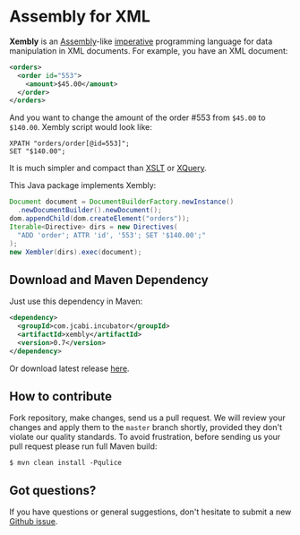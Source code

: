 # Assembly for XML

**Xembly** is an [Assembly](http://en.wikipedia.org/wiki/Assembly_language)-like
[imperative](http://en.wikipedia.org/wiki/Imperative_programming) programming language
for data manipulation in XML documents. For example, you have an XML document:

```xml
<orders>
  <order id="553">
    <amount>$45.00</amount>
  </order>
</orders>
```

And you want to change the amount of the order #553
from `$45.00` to `$140.00`. Xembly script would look like:

```
XPATH "orders/order[@id=553]";
SET "$140.00";
```

It is much simpler and compact than
[XSLT](http://www.w3.org/TR/xslt) or [XQuery](http://www.w3.org/TR/xquery/).

This Java package implements Xembly:

```java
Document document = DocumentBuilderFactory.newInstance()
  .newDocumentBuilder().newDocument();
dom.appendChild(dom.createElement("orders"));
Iterable<Directive> dirs = new Directives(
  "ADD 'order'; ATTR 'id', '553'; SET '$140.00';"
);
new Xembler(dirs).exec(document);
```

## Download and Maven Dependency

Just use this dependency in Maven:

```xml
<dependency>
  <groupId>com.jcabi.incubator</groupId>
  <artifactId>xembly</artifactId>
  <version>0.7</version>
</dependency>
```

Or download latest release [here](https://github.com/yegor256/xembly/releases).

## How to contribute

Fork repository, make changes, send us a pull request. We will review
your changes and apply them to the `master` branch shortly, provided
they don't violate our quality standards. To avoid frustration, before
sending us your pull request please run full Maven build:

```
$ mvn clean install -Pqulice
```

## Got questions?

If you have questions or general suggestions, don't hesitate to submit
a new [Github issue](https://github.com/yegor256/xembly/issues/new).
